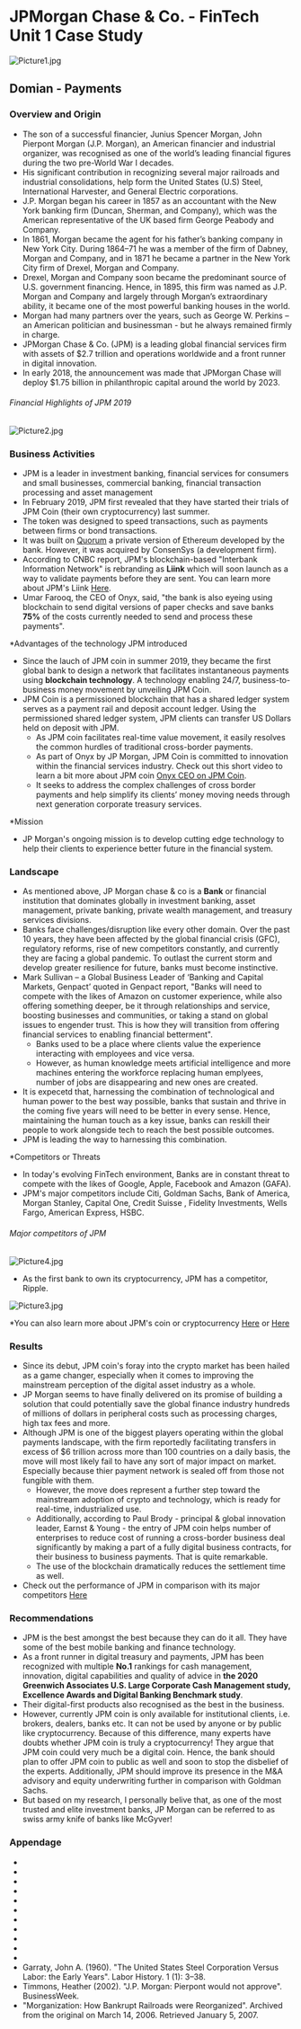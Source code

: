 # JPMorgan Chase & Co. - FinTech Unit 1 Case Study
![Picture1.jpg](/images/Picture1.jpg)
## **Domian - Payments**

### **Overview and Origin**

* The son of a successful financier, Junius Spencer Morgan, John Pierpont Morgan (J.P. Morgan), an American financier and industrial organizer, was recognised as one of the world’s leading financial figures during the two pre-World War I decades. 
* His significant contribution in recognizing several major railroads and industrial consolidations, help form the United States (U.S) Steel, International Harvester, and General Electric corporations. 
* J.P. Morgan began his career in 1857 as an accountant with the New York banking firm (Duncan, Sherman, and Company), which was the American representative of the UK based firm George Peabody and Company. 
* In 1861, Morgan became the agent for his father’s banking company in New York City. During 1864–71 he was a member of the firm of Dabney, Morgan and Company, and in 1871 he became a partner in the New York City firm of Drexel, Morgan and Company. 
* Drexel, Morgan and Company soon became the predominant source of U.S. government financing. Hence, in 1895, this firm was named as J.P. Morgan and Company and largely through Morgan’s extraordinary ability, it became one of the most powerful banking houses in the world.
* Morgan had many partners over the years, such as George W. Perkins – an American politician and businessman - but he always remained firmly in charge.
* JPMorgan Chase & Co. (JPM) is a leading global financial services firm with assets of $2.7 trillion and operations worldwide and a front runner in digital innovation.
* In early 2018, the announcement was made that JPMorgan Chase will deploy $1.75 billion in philanthropic capital around the world by 2023. 
###### Financial Highlights of JPM 2019
![Picture2.jpg](/images/Picture2.jpg)

### **Business Activities**
 
* JPM is a leader in investment banking, financial services for consumers and small businesses, commercial banking, financial transaction processing and asset management
* In February 2019, JPM first revealed that they have started their trials of JPM Coin (their own cryptocurrency) last summer. 
* The token was designed to speed transactions, such as payments between firms or bond transactions.
* It was built on [Quorum](https://www.coindesk.com/jpmorgan-ethereum-blockchain-quorum) a private version of Ethereum developed by the bank. However, it was acquired by  ConsenSys (a development firm).
* According to CNBC report, JPM's blockchain-based "Interbank Information Network" is rebranding as **Liink** which will soon launch as a way to validate payments before they are sent. You can learn more about JPM's Liink [Here](https://www.jpmorgan.com/onyx/liink). 
* Umar Farooq, the CEO of Onyx, said, "the bank is also eyeing using blockchain to send digital versions of paper checks and save banks **75%** of the costs currently needed to send and process these payments". 

*Advantages of the technology JPM introduced
 
* Since the lauch of JPM coin in summer 2019, they became the first global bank to design a network that facilitates instantaneous payments using **blockchain technology**. A technology enabling 24/7, business-to-business money movement by unveiling JPM Coin. 
* JPM Coin is a permissioned blockchain that has a shared ledger system serves as a payment rail and deposit account ledger. Using the permissioned shared ledger system, JPM clients can transfer US Dollars held on deposit with JPM.  
  * As JPM coin facilitates real-time value movement, it easily resolves the common hurdles of traditional cross-border payments.
  * As part of Onyx by JP Morgan, JPM Coin is committed to innovation within the financial services industry. Check out this short video to learn a bit more about JPM coin [Onyx CEO on JPM Coin](https://www.youtube.com/watch?v=PBA46dil9nk).
  * It seeks to address the complex challenges of cross border payments and help simplify its clients’ money moving needs through next generation corporate treasury services.
  
*Mission

* JP Morgan's ongoing mission is to develop cutting edge technology to help their clients to experience better future in the financial system.

### **Landscape**

* As mentioned above, JP Morgan chase & co is a **Bank** or financial institution that dominates globally in investment banking, asset management, private banking, private wealth management, and treasury services divisions.
* Banks face challenges/disruption like every other domain. Over the past 10 years, they have been affected by the global financial crisis (GFC), regulatory reforms, rise of new competitors constantly, and currently they are facing a global pandemic. To outlast the current storm and develop greater resilience for future, banks must become instinctive. 
* Mark Sullivan – a Global Business Leader of ‘Banking and Capital Markets, Genpact’ quoted in Genpact report, "Banks will need to compete with the likes of Amazon on customer experience, while also offering something deeper, be it through relationships and service, boosting businesses and communities, or taking a stand on global issues to engender trust. This is how they will transition from offering financial services to enabling financial betterment".
  * Banks used to be a place where clients value the experience interacting with employees and vice versa. 
  * However, as human knowledge meets artificial intelligence and more machines entering the workforce replacing human emplyees, number of jobs are disappearing and new ones     are created.
* It is expecetd that, harnessing the combination of technological and human power to the best way possible, banks that sustain and thrive in the coming five years will need to be better in every sense. Hence, maintaining the human touch as a key issue, banks can reskill their people to work alongside tech to reach the best possible outcomes.
* JPM is leading the way to harnessing this combination.  
 
*Competitors or Threats

* In today's evolving FinTech environment, Banks are in constant threat to compete with the likes of Google, Apple, Facebook and Amazon (GAFA). 
* JPM's major competitors include Citi, Goldman Sachs, Bank of America, Morgan Stanley, Capital One, Credit Suisse , Fidelity Investments, Wells Fargo, American Express, HSBC.
###### Major competitors of JPM
![Picture4.jpg](/images/Picture4.jpg)

* As the first bank to own its cryptocurrency, JPM has a competitor, Ripple.

![Picture3.jpg](/images/Picture3.jpg)

*You can also learn more about JPM's coin or cryptocurrency [Here](https://medium.com/@ben_longstaff/jp-morgan-just-became-the-first-bank-to-launch-a-stable-coin-16c924a9b36f) or [Here](https://www.leaprate.com/cryptocurrency/digital-currency/jp-morgan-has-its-own-cryptocurrency-a-competitor-to-ripple)

### **Results**

* Since its debut, JPM coin's foray into the crypto market has been hailed as a game changer, especially when it comes to improving the mainstream perception of the digital asset industry as a whole.
* JP Morgan seems to have finally delivered on its promise of building a solution that could potentially save the global finance industry hundreds of millions of dollars in peripheral costs such as processing charges, high tax fees and more.
* Although JPM is one of the biggest players operating within the global payments landscape, with the firm reportedly facilitating transfers in excess of $6 trillion across more than 100 countries on a daily basis, the move will most likely fail to have any sort of major impact on market. Especially because thier payment network is sealed off from those not fungible with them.
  * However, the move does represent a further step toward the mainstream adoption of crypto and technology, which is ready for real-time, industrialized use.
  * Additionally, according to Paul Brody - principal & global innovation leader, Earnst & Young - the entry of JPM coin helps number of enterprises to reduce cost of running 
    a cross-border business deal significantly by making a part of a fully digital business contracts, for their business to business payments. That is quite remarkable. 
  * The use of the blockchain dramatically reduces the settlement time as well. 
 * Check out the performance of JPM in comparison with its major competitors [Here](https://csimarket.com/stocks/compet_glance.php?code=JPM)
 
 ### **Recommendations**
 
 * JPM is the best amongst the best because they can do it all. They have some of the best mobile banking and finance technology. 
 * As a front runner in digital treasury and payments, JPM has been recognized with multiple **No.1** rankings for cash management, innovation, digital capabilities and quality of advice in **the 2020 Greenwich Associates U.S. Large Corporate Cash Management study, Excellence Awards and Digital Banking Benchmark study**.
 * Their digital-first products also recognised as the best in the business.  
 * However, currently JPM coin is only available for institutional clients, i.e. brokers, dealers, banks etc. It can not be used by anyone or by public like cryptocurrency. Because of this difference, many experts have doubts whether JPM coin is truly a cryptocurrency! They argue that JPM coin could very much be a digital coin. Hence, the bank should plan to offer JPM coin to public as well and soon to stop the disbelief of the experts. Additionally, JPM should improve its presence in the M&A advisory and equity underwriting further in comparison with Goldman Sachs.  
 * But based on my research, I personally belive that, as one of the most trusted and elite investment banks, JP Morgan can be referred to as swiss army knife of banks like McGyver!  

### **Appendage**

* [](https://www.jpmorgan.com/insights/research/electric-vehicles)
* [](https://www.jpmorgan.com/news/greenwich-associates-news-story?source=wp_os_li_greenwich0121)
* [](https://www.britannica.com/biography/J-P-Morgan)
* [](https://www.jpmorgan.com/merchant-services/insights/reports/canada-2020)
* [](https://www.jpmorgan.com/solutions/cib/news/digital-coin-payments)
* [](https://www.thetradenews.com/jp-morgan-invests-machine-learning-research-analysis-firm-limeglass/)
* [](https://www.coindesk.com/jpmorgans-jpm-coin-is-live-exec-says)
* [](https://www.jpmorgan.com/onyx/index)
* [](https://www.cfamontreal.org/static/uploaded/Files/Presentation/19-02-07-David_Nault_Rendez-Vous-Fintech_CFA-Montreal.pdf)
* [](https://www.jpmorganchase.com/content/dam/jpmc/jpmorgan-chase-and-co/investor-relations/documents/annualreport-2019.pdf)
* [](https://www.genpact.com/uploads/files/genpact-banking-in-the-age-of-instinct-report.pdf)
* Garraty, John A. (1960). "The United States Steel Corporation Versus Labor: the Early Years". Labor History. 1 (1): 3–38.
* Timmons, Heather (2002). "J.P. Morgan: Pierpont would not approve". BusinessWeek. 
* "Morganization: How Bankrupt Railroads were Reorganized". Archived from the original on March 14, 2006. Retrieved January 5, 2007.

